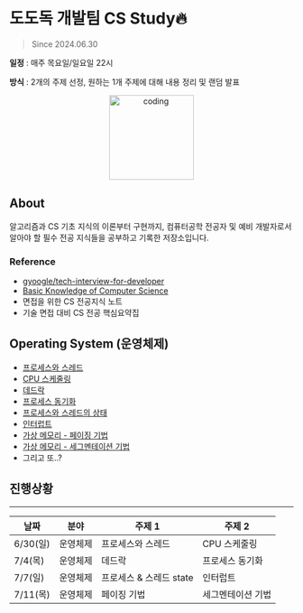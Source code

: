 # 도도독 개발팀 CS Study🔥

> Since 2024.06.30

**일정** : 매주 목요일/일요일 22시

**방식** : 2개의 주제 선정, 원하는 1개 주제에 대해 내용 정리 및 랜덤 발표

<p align="center">
  <img src="https://user-images.githubusercontent.com/22045163/111120575-d9370f00-85ae-11eb-8fa3-54f47ed3caa3.png" alt="coding" width="150px" />
</p>


## About

알고리즘과 CS 기초 지식의 이론부터 구현까지, 컴퓨터공학 전공자 및 예비 개발자로서 알아야 할 필수 전공 지식들을 공부하고 기록한 저장소입니다.


### Reference

- [gyoogle/tech-interview-for-developer](https://github.com/gyoogle/tech-interview-for-developer)
- [Basic Knowledge of Computer Science](https://github.com/Seogeurim/CS-study)
- 면접을 위한 CS 전공지식 노트
- 기술 면접 대비 CS 전공 핵심요약집

## Operating System (운영체제)

- [프로세스와 스레드](https://github.com/java-two-people-get-in/Dododok-CS-study/tree/main/%EC%9A%B4%EC%98%81%EC%B2%B4%EC%A0%9C/%ED%94%84%EB%A1%9C%EC%84%B8%EC%8A%A4%EC%99%80%20%EC%8A%A4%EB%A0%88%EB%93%9C)
- [CPU 스케줄링](https://github.com/java-two-people-get-in/Dododok-CS-study/tree/main/%EC%9A%B4%EC%98%81%EC%B2%B4%EC%A0%9C/CPU%20%EC%8A%A4%EC%BC%80%EC%A4%84%EB%A7%81)
- [데드락](https://github.com/java-two-people-get-in/Dododok-CS-study/tree/main/%EC%9A%B4%EC%98%81%EC%B2%B4%EC%A0%9C/%EB%8D%B0%EB%93%9C%EB%9D%BD)
- [프로세스 동기화](https://github.com/java-two-people-get-in/Dododok-CS-study/tree/main/%EC%9A%B4%EC%98%81%EC%B2%B4%EC%A0%9C/%ED%94%84%EB%A1%9C%EC%84%B8%EC%8A%A4%20%EB%8F%99%EA%B8%B0%ED%99%94)
- [프로세스와 스레드의 상태](https://github.com/java-two-people-get-in/Dododok-CS-study/tree/main/%EC%9A%B4%EC%98%81%EC%B2%B4%EC%A0%9C/%ED%94%84%EB%A1%9C%EC%84%B8%EC%8A%A4%EC%99%80%20%EC%8A%A4%EB%A0%88%EB%93%9C%EC%9D%98%20%EC%83%81%ED%83%9C)
- [인터럽트](https://github.com/java-two-people-get-in/Dododok-CS-study/tree/main/%EC%9A%B4%EC%98%81%EC%B2%B4%EC%A0%9C/%EC%9D%B8%ED%84%B0%EB%9F%BD%ED%8A%B8)
- [가상 메모리 - 페이징 기법]()
- [가상 메모리 - 세그멘테이션 기법]()
- 그리고 또..?



## 진행상황
---

| **날짜** | **분야** | **주제 1**                                            | **주제 2**                                           |
| -------- | -------- | ----------------------------------------------------- | ---------------------------------------------------- | 
| 6/30(일)   | 운영체제       | 프로세스와 스레드 | CPU 스케줄링       |
| 7/4(목)   | 운영체제   | 데드락 | 프로세스 동기화       |
| 7/7(일)   | 운영체제   | 프로세스 & 스레드 state | 인터럽트       |
| 7/11(목)   | 운영체제   | 페이징 기법 | 세그멘테이션 기법       |

